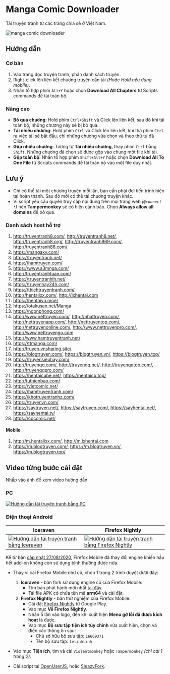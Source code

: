 # Manga Comic Downloader

Tải truyện tranh từ các trang chia sẻ ở Việt Nam.

![manga comic downloader](https://github.com/lelinhtinh/Userscript/raw/master/manga_comic_downloader/screenshot/mangacomic.png)

## Hướng dẫn

### Cơ bản

1. Vào trang đọc truyện tranh, phần danh sách truyện.
1. Right-click lên liên kết chương truyện cần tải *(Hoặc Hold nếu dùng mobile)*.
1. Nhấn tổ hợp phím `Alt+Y` hoặc chọn **Download All Chapters** từ Scripts commands để tải toàn bộ.

### Nâng cao

- **Bỏ qua chương**: Hold phím `Ctrl+Shift` và Click lên liên kết, sau đó khi tải toàn bộ, những chương này sẽ bị bỏ qua.
- **Tải nhiều chương**: Hold phím `Ctrl` và Click lên liên kết, khi thả phím `Ctrl` ra việc tải sẽ bắt đầu, chỉ những chương vừa chọn và theo thứ tự đã Click.
- **Gộp nhiều chương**: Tương tự **Tải nhiều chương**, thay phím `Ctrl` bằng `Shift`. Những chương đã chọn sẽ được gộp vào chung một file khi tải.
- **Gộp toàn bộ**: Nhấn tổ hợp phím `Shift+Alt+Y` hoặc chọn **Download All To One File** từ Scripts commands để tải toàn bộ vào một file duy nhất.

## Lưu ý

- Chỉ có thể tải một chương truyện mỗi lần, bạn cần phải đợi tiến trình hiện tại hoàn thành. Sau đó mới có thể tải chương truyện khác.
- Vì script yêu cầu quyền truy cập nội dung trên mọi trang web *(`@connect *`)* nên **Tampermonkey** sẽ có hiện cảnh báo. Chọn **Always allow all domains** để bỏ qua.

### Danh sách host hỗ trợ

1. <http://truyentranh8.com/>, <http://truyentranh8.net/>, <http://truyentranh8.org/>, <http://truyentranh869.com/>, <http://truyentranh86.com/>
1. <https://mangaxy.com/>
1. <https://truyentranh.net/>
1. <https://hamtruyen.com/>
1. <https://www.a3mnga.com/>
1. <http://truyentranhtuan.com/>
1. <https://truyentranhlh.net/>
1. <https://truyenhay24h.com/>
1. <https://thichtruyentranh.com/>
1. <http://hentailxx.com/>, <http://lxhentai.com>
1. <https://hentaivn.moe/>
1. <https://otakusan.net/Manga>
1. <https://ngonphong.com/>
1. <http://www.nettruyen.com/>, <http://nhattruyen.com/>, <http://nettruyenapp.com/>, <http://nettruyentop.com/>, <http://nettruyenonline.com/>, <http://www.nettruyenpro.com/>, <http://www.nettruyengo.com>
1. <http://www.hamtruyentranh.net/>
1. <https://ttmanga.com/>
1. <http://truyen.vnsharing.site/>
1. <https://blogtruyen.com/>, <https://blogtruyen.vn/>, <https://blogtruyen.top/>
1. <https://truyensieuhay.com/>
1. <http://truyenqq.com/>, <http://truyenqq.net/>, <http://truyenqqtop.com/>, <http://truyenqqpro.com/>
1. <https://hentaicube.net/>, <https://hentaicb.top/>
1. <http://tuthienbao.com/>
1. <https://vietcomic.net/>
1. <https://hamtruyentranh.com/>
1. <https://khotruyentranhz.com/>
1. <https://truyenvn.com/>
1. <https://saytruyen.net/>, <https://saytruyen.com/>, <https://sayhentai.net/>, <https://sayhentai.tv/>
1. <https://cocomic.net/>

#### Mobile

1. <http://m.hentailxx.com/>, <http://m.lxhentai.com>
1. <https://m.blogtruyen.com/>, <https://m.blogtruyen.vn/>, <https://m.blogtruyen.top/>

## Video từng bước cài đặt

Nhấp vào ảnh để xem video hướng dẫn

### PC

[![Hướng dẫn tải truyện tranh bằng PC](https://img.youtube.com/vi/Aw9c5pqRYGk/0.jpg)](https://www.youtube.com/watch?v=Aw9c5pqRYGk)

### Điện thoại Android

|Iceraven|Firefox Nightly|
|-|-|
|[![Hướng dẫn tải truyện tranh bằng Iceraven](https://img.youtube.com/vi/NO5NYuL64XQ/0.jpg)](https://www.youtube.com/watch?v=NO5NYuL64XQ)|[![Hướng dẫn tải truyện tranh bằng Firefox Nightly](https://img.youtube.com/vi/28VeTjzQOgA/0.jpg)](https://www.youtube.com/watch?v=28VeTjzQOgA)|

Kể từ bản [cập nhật 27/08/2020](https://blog.mozilla.org/blog/2020/08/25/introducing-a-new-firefox-for-android-experience/), Firefox Mobile đã thay đổi engine khiến hầu hết add-on không còn sử dụng bình thường được nữa.

- Thay vì cài Firefox Mobile như cũ, chọn 1 trong 2 trình duyệt dưới đây:

   1. **Iceraven** - bản fork sử dụng engine cũ của Firefox Mobile:
      - Tìm bản phát hành mới nhất [tại đây](https://github.com/fork-maintainers/iceraven-browser/releases/latest).
      - Tải file APK có chứa tên mã **arm64** và cài đặt.
   1. **Firefox Nightly** - bản thử nghiệm của Firefox Mobile:
      - Cài đặt [Firefox Nightly](https://play.google.com/store/apps/details?id=org.mozilla.fenix) từ Google Play.
      - Vào mục **Về Firefox Nightly**.
      - Nhấn 5 lần vào logo, đến khi xuất hiện **Menu gỡ lỗi đã được kích hoạt** là được.
      - Vào mục **Bộ sưu tập tiện ích tùy chỉnh** vừa xuất hiện, chọn và điền các thông tin sau:
        - Chủ sở hữu bộ sưu tập: `16669371`
        - Tên bộ sưu tập: `lelinhtinh`

- Vào mục **Tiện ích**, tìm và cài `Violentmonkey` hoặc `Tampermonkey` *(chỉ cài 1 trong 2)*.
- Cài script tại [OpenUserJS](https://openuserjs.org/scripts/baivong/manga_comic_downloader), hoặc [SleazyFork](https://sleazyfork.org/scripts/369802-manga-comic-downloader).
